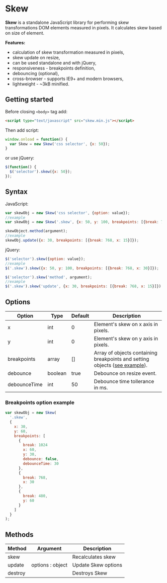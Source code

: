 # Skew

**Skew** is a standalone JavaScript library for performing skew transformations DOM elements measured in pixels. It calculates skew based on size of element.

**Features:**
* calculation of skew transformation measured in pixels,
* skew update on resize,
* can be used standalone and with jQuery,
* responsiveness - breakpoints definition,
* debouncing (optional),
* cross-browser - supports IE9+ and modern browsers,
* lightweight - ~3kB minified.

## Getting started
Before closing ```<body>``` tag add:
  ```html
  <script type="text/javascript" src="skew.min.js"></script>
  ```
  
  Then add script:
  ```javascript
  window.onload = function() {
    var Skew = new Skew('css selector', {x: 50});
  }
  ```
  or use jQuery:
  ```javascript
  $(function() {
    $('selector').skew({x: 50});
  });
  ```
  
## Syntax

JavaScript:
```javascript
var skewObj = new Skew('css selector', {option: value});
//example
var skewObj = new Skew('.skew', {x: 50, y: 100, breakpoints: [{break: 768, x: 30}]});

skewObject.method(argument);
//example
skewObj.update({x: 30, breakpoints: [{break: 768, x: 15}]});
```
jQuery:
```javascript
$('selector').skew({option: value});
//example
$('.skew').skew({x: 50, y: 100, breakpoints: [{break: 768, x: 30}]});

$('selector').skew('method', argument);
//example
$('.skew').skew('update', {x: 30, breakpoints: [{break: 768, x: 15}]});
```
  
  ## Options
  
  Option | Type | Default | Description
  ------------ | ------------- | ------------ | -------------
  x | int | 0 | Element's skew on x axis in pixels.
  y | int | 0 | Element's skew on y axis in pixels.
  breakpoints | array | [] | Array of objects containing breakpoints and setting objects ([see example](#breakpoints-option-example)).
  debounce | boolean | true | Debounce on resize event.
  debounceTime | int | 50 | Debounce time tollerance in ms.
  
  ### Breakpoints option example
  
  ```javascript
  var skewObj = new Skew(
    '.skew',
    {
      x: 30,
      y: 60,
      breakpoints: [
        {
          break: 1024
          x: 60,
          y: 30,
          debounce: false,
          debounceTime: 30
        },
        {
          break: 768,
          x: 30
        },
        {
          break: 480,
          y: 60
        }
      ]
    }
  );
  ```

  ## Methods

  Method | Argument | Description
  ------------ | ------------- | ------------
  skew | | Recalculates skew
  update | options : object | Update Skew options
  destroy | | Destroys Skew
